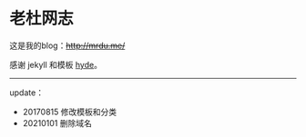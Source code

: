 # 老杜网志

这是我的blog：~~http://mrdu.me/~~

感谢 jekyll 和模板 [hyde](https://github.com/poole/hyde)。

---

update：
- 20170815 修改模板和分类
- 20210101 删除域名
